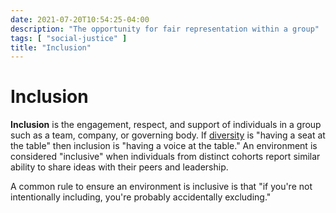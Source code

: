 ```yaml
---
date: 2021-07-20T10:54:25-04:00
description: "The opportunity for fair representation within a group"
tags: [ "social-justice" ]
title: "Inclusion"
---
```


# Inclusion

**Inclusion** is the engagement, respect, and support of individuals in a group such as a team, company, or governing body. If [diversity](diversity.md) is "having a seat at the table" then inclusion is "having a voice at the table." An environment is considered "inclusive" when individuals from distinct cohorts report similar ability to share ideas with their peers and leadership.

A common rule to ensure an environment is inclusive is that "if you're not intentionally including, you're probably accidentally excluding."
